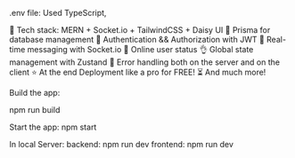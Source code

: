 .env file:
Used TypeScript,

🌟 Tech stack: MERN + Socket.io + TailwindCSS + Daisy UI
👾 Prisma for database management
🎃 Authentication && Authorization with JWT
👾 Real-time messaging with Socket.io
🚀 Online user status
👌 Global state management with Zustand
🐞 Error handling both on the server and on the client
⭐ At the end Deployment like a pro for FREE!
⏳ And much more!


Build the app:

npm run build


Start the app:
npm start


In local Server: 
backend: npm run dev
frontend: npm run dev

